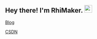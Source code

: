 ## Hey there! I'm RhiMaker. <img src="https://github.com/souvikguria98/souvikguria98/blob/master/Hi.gif" width="25"></h2>
[Blog](https://www.cnblogs.com/RhiMaker/)

[CSDN](https://blog.csdn.net/RhiTake)

<!--
**RhiMaker/RhiMaker** is a ✨ _special_ ✨ repository because its `README.md` (this file) appears on your GitHub profile.

Here are some ideas to get you started:

- 🔭 I’m currently working on ...
- 🌱 I’m currently learning ...
- 👯 I’m looking to collaborate on ...
- 🤔 I’m looking for help with ...
- 💬 Ask me about ...
- 📫 How to reach me: ...
- 😄 Pronouns: ...
- ⚡ Fun fact: ...
-->
